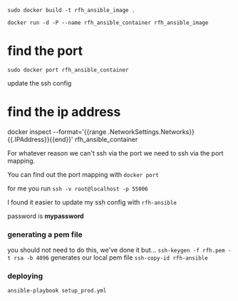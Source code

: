 `sudo docker build -t rfh_ansible_image .`

`docker run -d -P --name rfh_ansible_container rfh_ansible_image`

# find the port
`sudo docker port rfh_ansible_container`

update the ssh config

# find the ip address
docker inspect --format='{{range .NetworkSettings.Networks}}{{.IPAddress}}{{end}}' rfh_ansible_container

For whatever reason we can't ssh via the port we need to ssh via the port mapping.


You can find out the port mapping with `docker port`

for me you run `ssh -v root@localhost -p 55006`

I found it easier to update my ssh config with `rfh-ansible`

password is **mypassword**

### generating a pem file
you should not need to do this, we've done it but...
`ssh-keygen -f rfh.pem -t rsa -b 4096` generates our local pem file
`ssh-copy-id rfh-ansible`


### deploying
`ansible-playbook setup_prod.yml`
